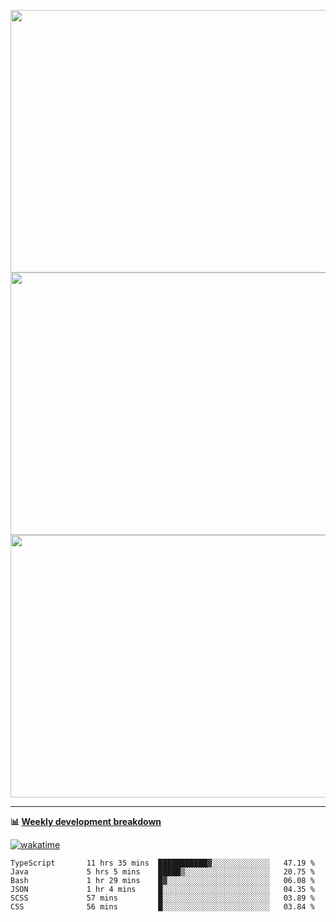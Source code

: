 <p float="left" align="middle"><img src="https://user-images.githubusercontent.com/56089155/195064669-12bd89bb-53c9-44b1-9fd8-993f93f585e1.png" width="600px" height="420px">
<img src="https://user-images.githubusercontent.com/56089155/195064706-c37aa3c8-f669-46c9-abba-1eadcbb910c5.png" width="600px" height="420px">
<img src="https://user-images.githubusercontent.com/56089155/195064753-0de674c7-4fc7-4831-a8a5-402e19cc77be.png" width="600px" height="420px"></p>

<hr />

**📊 [Weekly development breakdown](https://wakatime.com/@Ari24)**

[![wakatime](https://wakatime.com/badge/user/ca34c016-707f-4382-84cf-1823913a1423.svg)](https://wakatime.com/@ca34c016-707f-4382-84cf-1823913a1423)

<!--START_SECTION:waka-->

```text
TypeScript       11 hrs 35 mins  ███████████▓░░░░░░░░░░░░░   47.19 %
Java             5 hrs 5 mins    █████▒░░░░░░░░░░░░░░░░░░░   20.75 %
Bash             1 hr 29 mins    █▓░░░░░░░░░░░░░░░░░░░░░░░   06.08 %
JSON             1 hr 4 mins     █░░░░░░░░░░░░░░░░░░░░░░░░   04.35 %
SCSS             57 mins         █░░░░░░░░░░░░░░░░░░░░░░░░   03.89 %
CSS              56 mins         █░░░░░░░░░░░░░░░░░░░░░░░░   03.84 %
```

<!--END_SECTION:waka-->

